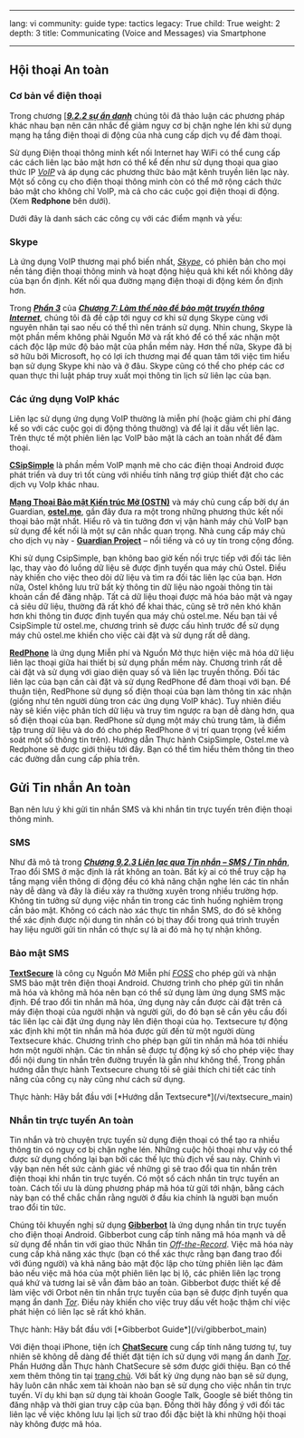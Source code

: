 

---

lang: vi
community: guide
type: tactics
legacy: True
child: True
weight: 2
depth: 3
title: Communicating (Voice and Messages) via Smartphone

---

## Hội thoại An toàn ##

### Cơ bản về điện thoại ###

Trong chương [[***9.2.2  sự ẩn danh***](/vi/chuong_9_2_2) chúng tôi đã thảo luận các phương pháp khác nhau bạn nên cân nhắc để giảm nguy cơ bị chặn nghe lén khi sử dụng mạng hạ tầng điện thoại di động của nhà cung cấp dịch vụ để đàm thoại.

Sử dụng Điện thoại thông minh kết nối Internet hay WiFi có thể cung cấp các cách liên lạc bảo mật hơn có thể kể đến như sử dụng thoại qua giao thức IP [*VoIP*](/en/Glossary#VoIP) và áp dụng các phương thức bảo mật kênh truyền liên lạc này. Một số công cụ cho điện thoại thông minh còn có thể mở rộng cách thức bảo mật cho không chỉ VoIP, mà cả cho các cuộc gọi điện thoại di động. (Xem **Redphone** bên dưới).

Dưới đây là danh sách các công cụ với các điểm mạnh và yếu:

### Skype ###

Là ứng dụng VoIP thương mại phổ biến nhất, [*Skype*](/vi/glossary#skype), có phiên bản cho mọi nền tảng điện thoại thông minh và hoạt động hiệu quả khi kết nối không dây của bạn ổn định. Kết nối qua đường mạng điện thoại di động kém ổn định hơn.

Trong [***Phần 3***](/vi/chuong_7_3) của [***Chương 7: Làm thế nào để bảo mật truyền thông Internet***](/vi/chuong_7_3), chúng tôi đã đề cập tới nguy cơ khi sử dụng Skype cùng với nguyên nhân tại sao nếu có thể thì nên tránh sử dụng. Nhìn chung, Skype là một phần mềm không phải Nguồn Mở và rất khó để có thể xác nhận một cách độc lập mức độ bảo mật của phần mềm này. Hơn thế nữa, Skype đã bị sở hữu bởi Microsoft, họ có lợi ích thương mại để quan tâm tới việc tìm hiểu bạn sử dụng Skype khi nào và ở đâu. Skype cũng có thể cho phép các cơ quan thực thi luật pháp truy xuất mọi thông tin lịch sử liên lạc của bạn. 

### Các ứng dụng VoIP khác ###

Liên lạc sử dụng ứng dụng VoIP thường là miễn phí (hoặc giảm chi phí đáng kể so với các cuộc gọi di động thông thường) và để lại it dấu vết liên lạc. Trên thực tế một phiên liên lạc VoIP bảo mật là cách an toàn nhất để đàm thoại.

 [**CSipSimple**](http://f-droid.org/repository/browse/?fdid=com.csipsimple&fdpage=4) là phần mềm VoIP mạnh mẽ cho các điện thoại Android được phát triển và duy trì tốt cùng với nhiều tính năng trợ giúp thiết đặt cho các dịch vụ VoIp khác nhau.

 [**Mạng Thoại Bảo mật Kiến trúc Mở (OSTN)**](https://guardianproject.info/wiki/OSTN) và máy chủ cung cấp bởi dự án Guardian, [**ostel.me**](https://ostel.me), gần đây đưa ra một trong những phương thức kết nối thoại bảo mật nhất. Hiểu rõ và tin tưởng đơn vị vận hành máy chủ VoIP bạn sử dụng để kết nối là một sự cân nhắc quan trọng. Nhà cung cấp máy chủ cho dịch vụ này - [**Guardian Project**](https://guardianproject.info) – nổi tiếng và có uy tín trong cộng đồng.

Khi sử dụng CsipSimple, bạn không bao giờ kến nối trực tiếp với đối tác liên lạc, thay vào đó luồng dữ liệu sẽ được định tuyến qua máy chủ Ostel. Điều này khiến cho việc theo dõi dữ liệu và tìm ra đối tác liên lạc của bạn. Hơn nữa, Ostel không lưu trữ bất kỳ thông tin dữ liệu nào ngoài thông tin tài khoản cần để đăng nhập. Tất cả dữ liệu thoại được mã hóa bảo mật và ngay cả siêu dữ liệu, thường đã rất khó để khai thác, cũng sẽ trở nên khó khăn hơn khi thông tin được định tuyến qua máy chủ ostel.me. Nếu bạn tải về CsipSimple từ ostel.me, chương trình sẽ được cấu hình trước để sử dụng máy chủ ostel.me khiến cho việc cài đặt và sử dụng rất dễ dàng.

 [**RedPhone**](https://play.google.com/store/apps/details?id=org.thoughtcrime.redphone) là ứng dụng Miễn phí và Nguồn Mở thực hiện việc mã hóa dữ liệu liên lạc thoại giữa hai thiết bị sử dụng phần mềm này. Chương trình rất dễ cài đặt và sử dụng với giao diện quay số và liên lạc truyền thống. Đối tác liên lạc của bạn cần cài đặt và sử dụng RedPhone để đàm thoại với bạn. Để thuận tiện, RedPhone sử dụng số điện thoại của bạn làm thông tin xác nhận (giống như tên người dùng tron các ứng dụng VoIP khác). Tuy nhiên điều này sẽ kiến việc phân tích dữ liệu và truy tìm ngược ra bạn dễ dàng hơn, qua số điện thoại của bạn. RedPhone sử dụng một máy chủ trung tâm, là điểm tập trung dữ liệu và do đó cho phép RedPhone ở vị trí quan trọng (về kiểm soát một số thông tin trên).
Hướng dẫn Thực hành CsipSimple, Ostel.me và Redphone sẽ được giới thiệu tới đây. Bạn có thể tìm hiểu thêm thông tin theo các đường dẫn cung cấp phía trên.

## Gửi Tin nhắn An toàn ##

Bạn nên lưu ý khi gửi tin nhắn SMS và khi nhắn tin trực tuyến trên điện thoại thông minh.

### SMS ###

Như đã mô tả trong [***Chương 9.2.3 Liên lạc qua Tin nhắn – SMS / Tin nhắn***](/vi/chuong_9_2_3), Trao đổi SMS ở mặc định là rất không an toàn. Bất kỳ ai có thể truy cập hạ tầng mạng viễn thông di động đều có khả năng chặn nghe lén các tin nhắn này dễ dàng và đây là điều xảy ra thường xuyên trong nhiều trường hợp. Không tin tưởng sử dụng việc nhắn tin trong các tình huống nghiêm trọng cần bảo mật. Không có cách nào xác thực tin nhắn SMS, do đó sẽ không thể xác định được nội dung tin nhắn có bị thay đổi trong quá trình truyền hay liệu người gửi tin nhắn có thực sự là ai đó mà họ tự nhận không.

### Bảo mật SMS ###

[**TextSecure**](https://play.google.com/store/apps/details?id=org.thoughtcrime.securesms) là công cụ Nguồn Mở Miễn phí [*FOSS*](/en/glossary#FOSS) cho phép gửi và nhận SMS bảo mật trên điện thoại Android. Chương trình cho phép gửi tin nhắn mã hóa và không mã hóa nên bạn có thể sử dụng làm ứng dụng SMS mặc định. Để trao đổi tin nhắn mã hóa, ứng dụng này cần được cài đặt trên cả máy điện thoại của người nhận và người gửi, do đó bạn sẽ cần yêu cầu đối tác liên lạc cài đặt ứng dụng này lên điện thoại của họ. Textsecure tự động xác định khi một tin nhắn mã hóa được gửi đến từ một người dùng Textsecure khác. Chương trình cho phép bạn gửi tin nhắn mã hóa tới nhiều hơn một người nhận. Các tin nhắn sẽ được tự động ký số cho phép việc thay đổi nội dung tin nhắn trên đường truyền là gần như không thể. Trong phần hướng dẫn thực hành Textsecure chung tôi sẽ giải thích chi tiết các tính năng của công cụ này cũng như cách sử dụng.

<div class=getstarted markdown=1>
Thực hành: Hãy bắt đầu với [*Hướng dẫn Textsecure*](/vi/textsecure_main)
</div>

### Nhắn tin trực tuyến An toàn ###

Tin nhắn và trò chuyện trực tuyến sử dụng điện thoại có thể tạo ra nhiều thông tin có nguy cơ bị chặn nghe lén. Những cuộc hội thoại như vậy có thể được sử dụng chống lại bạn bởi các thế lực thù địch về sau này. Chính vì vậy bạn nên hết sức cảnh giác về những gì sẽ trao đổi qua tin nhắn trên điện thoại khi nhắn tin trực tuyến. 
Có một số cách nhắn tin trực tuyến an toàn. Cách tối ưu là dùng phương pháp mã hóa từ gửi tới nhận, bằng cách này bạn có thể chắc chắn rằng người ở đầu kia chính là người bạn muốn trao đổi tin tức.

Chúng tôi khuyến nghị sử dụng [**Gibberbot**](https://guardianproject.info/apps/gibber/) là ứng dụng nhắn tin trực tuyến cho điện thoại Android. Gibberbot cung cấp tính năng mã hóa mạnh và dễ sử dụng để nhắn tin với giao thức Nhắn tin [*Off-the-Record*](/vi/glossary#OTR). Việc mã hóa này cung cấp khả năng xác thực (bạn có thể xác thực rằng bạn đang trao đổi với đúng người) và khả năng bảo mật độc lập cho từng phiên liên lạc đảm bảo nếu việc mã hóa của một phiên liên lạc bị lộ, các phiên liên lạc trong quá khứ và tương lai sẽ vẫn đảm bảo an toàn.
Gibberbot được thiết kế để làm việc với Orbot nên tin nhắn trực tuyến của bạn sẽ được định tuyến qua mạng ẩn danh [*Tor*](/vi/glossary#Tor). Điều này khiến cho việc truy dấu vết hoặc thậm chí việc phát hiện có liên lạc sẽ rất khó khăn.

<div class=getstarted markdown=1>
Thực hành: Hãy bắt đầu với [*Gibberbot Guide*](/vi/gibberbot_main)
</div>

Với điện thoại iPhone, tiện ích [**ChatSecure**](https://chatsecure.org) cung cấp tính năng tương tự, tuy nhiên sẽ không dễ dàng để thiết đặt tiện ích sử dụng với mạng ẩn danh [*Tor*](/vi/glossary#Tor).
Phần Hướng dẫn Thực hành ChatSecure sẽ sớm được giới thiệu. Bạn có thể xem thêm thông tin tại [trang chủ](https://chatsecure.org). 
Với bất kỳ ứng dụng nào bạn sẽ sử dụng, hãy luôn cân nhắc xem tài khoản nào bạn sẽ sử dụng cho việc nhắn tin trực tuyến. Ví dụ khi bạn sử dụng tài khoản Google Talk, Google sẽ biết thông tin đăng nhập và thời gian truy cập của bạn. Đồng thời hãy đồng ý với đối tác liên lạc về việc không lưu lại lịch sử trao đổi đặc biệt là khi những hội thoại này không được mã hóa.


